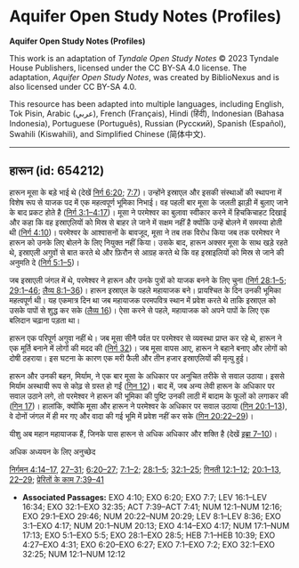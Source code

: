 # Aquifer Open Study Notes (Profiles)

**Aquifer Open Study Notes (Profiles)**

This work is an adaptation of *Tyndale Open Study Notes* © 2023 Tyndale House Publishers, licensed under the CC BY\-SA 4\.0 license. The adaptation, *Aquifer Open Study Notes*, was created by BiblioNexus and is also licensed under CC BY\-SA 4\.0\.

This resource has been adapted into multiple languages, including English, Tok Pisin, Arabic (عربي), French (Français), Hindi (हिंदी), Indonesian (Bahasa Indonesia), Portuguese (Português), Russian (Русский), Spanish (Español), Swahili (Kiswahili), and Simplified Chinese (简体中文).



--------------------------------

## हारून (id: 654212)

हारून मूसा के बड़े भाई थे (देखें [निर्ग 6:20](https://ref.ly/Exod6:20); [7:7](https://ref.ly/Exod7:7))। उन्होंने इस्राएल और इसकी संस्थाओं की स्थापना में विशेष रूप से याजक पद में एक महत्वपूर्ण भूमिका निभाई। वह पहली बार मूसा के जलती झाड़ी में बुलाए जाने के बाद प्रकट होते है ([निर्ग 3:1–4:17](https://ref.ly/Exod3:1-Exod4:17))। मूसा ने परमेश्वर का बुलावा स्वीकार करने में हिचकिचाहट दिखाई और कहा कि वह इस्राएलियों को मिस्र से बाहर ले जाने में सक्षम नहीं है क्योंकि उन्हें बोलने में समस्या होती थी ([निर्ग 4:10](https://ref.ly/Exod4:10))। परमेश्वर के आश्वासनों के बावजूद, मूसा ने तब तक विरोध किया जब तक परमेश्वर ने हारून को उनके लिए बोलने के लिए नियुक्त नहीं किया। उसके बाद, हारून अक्सर मूसा के साथ खड़े रहते थे, इस्राएली अगुवों से बात करते थे और फ़िरौन से आग्रह करते थे कि वह इस्राइलियों को मिस्र से जाने की अनुमति दे ([निर्ग 5:1–5](https://ref.ly/Exod5:1-Exod5:5))।

जब इस्राएली जंगल में थे, परमेश्वर ने हारून और उनके पुत्रों को याजक बनने के लिए चुना ([निर्ग 28:1–5](https://ref.ly/Exod28:1-Exod28:5); [29:1–46](https://ref.ly/Exod29:1-Exod29:46); [लैव्य 8:1–36](https://ref.ly/Lev8:1-Lev8:36))। हारून इस्राएल के पहले महायाजक बने। प्रायश्चित के दिन उनकी भूमिका महत्वपूर्ण थी। यह एकमात्र दिन था जब महायाजक परमपवित्र स्थान में प्रवेश करते थे ताकि इस्राएल को उसके पापों से शुद्ध कर सके ([लैव्य 16](https://ref.ly/Lev16:1-Lev16:34))। ऐसा करने से पहले, महायाजक को अपने पापों के लिए एक बलिदान चढ़ाना पड़ता था।

हारून एक परिपूर्ण अगुवा नहीं थे। जब मूसा सीनै पर्वत पर परमेश्वर से व्यवस्था प्राप्त कर रहे थे, हारून ने एक मूर्ति बनाने में लोगों की मदद की ([निर्ग 32](https://ref.ly/Exod32:1-Exod32:35))। जब मूसा वापस आए, हारून ने बहाने बनाए और लोगों को दोषी ठहराया। इस घटना के कारण एक मरी फैली और तीन हजार इस्राएलियों की मृत्यु हुई।

हारून और उनकी बहन, मिर्याम, ने एक बार मूसा के अधिकार पर अनुचित तरीके से सवाल उठाया। इससे मिर्याम अस्थायी रूप से कोढ़ से ग्रस्त हो गईं ([गिन 12](https://ref.ly/Num12:1-Num12:16))। बाद में, जब अन्य लेवी हारून के अधिकार पर सवाल उठाने लगे, तो परमेश्वर ने हारून की भूमिका की पुष्टि उनकी लाठी में बादाम के फूलों को लगाकर की ([गिन 17](https://ref.ly/Num17:1-Num17:13))। हालांकि, क्योंकि मूसा और हारून ने परमेश्वर के अधिकार पर सवाल उठाया ([गिन 20:1–13](https://ref.ly/Num20:1-Num20:13)), वे दोनों जंगल में ही मर गए और वादा की गई भूमि में प्रवेश नहीं कर सके ([गिन 20:22–29](https://ref.ly/Num20:22-Num20:29))।

यीशु अब महान महायाजक हैं, जिनके पास हारून से अधिक अधिकार और शक्ति है (देखें [इब्रा 7–10](https://ref.ly/Heb7:1-Heb10:39))।

अधिक अध्ययन के लिए अनुच्छेद

[निर्गमन 4:14–17](https://ref.ly/Exod4:14-Exod4:17), [27–31](https://ref.ly/Exod4:27-Exod4:31); [6:20–27](https://ref.ly/Exod6:20-Exod6:27); [7:1–2](https://ref.ly/Exod7:1-Exod7:2); [28:1–5](https://ref.ly/Exod28:1-Exod28:5); [32:1–25](https://ref.ly/Exod32:1-Exod32:25); [गिनती 12:1–12](https://ref.ly/Num12:1-Num12:12); [20:1–13](https://ref.ly/Num20:1-Num20:13), [22–29](https://ref.ly/Num20:22-Num20:29); [प्रेरितों के काम 7:39–41](https://ref.ly/Acts7:39-Acts7:41)

* **Associated Passages:** EXO 4:10; EXO 6:20; EXO 7:7; LEV 16:1–LEV 16:34; EXO 32:1–EXO 32:35; ACT 7:39–ACT 7:41; NUM 12:1–NUM 12:16; EXO 29:1–EXO 29:46; NUM 20:22–NUM 20:29; LEV 8:1–LEV 8:36; EXO 3:1–EXO 4:17; NUM 20:1–NUM 20:13; EXO 4:14–EXO 4:17; NUM 17:1–NUM 17:13; EXO 5:1–EXO 5:5; EXO 28:1–EXO 28:5; HEB 7:1–HEB 10:39; EXO 4:27–EXO 4:31; EXO 6:20–EXO 6:27; EXO 7:1–EXO 7:2; EXO 32:1–EXO 32:25; NUM 12:1–NUM 12:12

